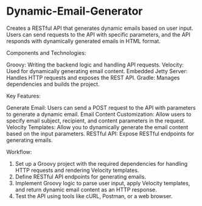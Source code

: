 # Dynamic-Email-Generator
Creates a RESTful API that generates dynamic emails based on user input. Users can send requests to the API with specific parameters, and the API responds with dynamically generated emails in HTML format.

Components and Technologies:

Groovy: Writing the backend logic and handling API requests.
Velocity: Used for dynamically generating email content.
Embedded Jetty Server: Handles HTTP requests and exposes the REST API.
Gradle: Manages dependencies and builds the project.

Key Features:

Generate Email: Users can send a POST request to the API with parameters to generate a dynamic email.
Email Content Customization: Allow users to specify email subject, recipient, and content parameters in the request.
Velocity Templates: Allow you to dynamically generate the email content based on the input parameters.
RESTful API: Expose RESTful endpoints for generating emails.

Workflow:

1. Set up a Groovy project with the required dependencies for handling HTTP requests and rendering Velocity templates.
2. Define RESTful API endpoints for generating emails.
3. Implement Groovy logic to parse user input, apply Velocity templates, and return dynamic email content as an HTTP response.
4. Test the API using tools like cURL, Postman, or a web browser.

